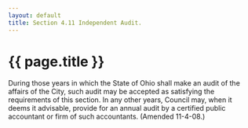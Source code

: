 ```yaml
---
layout: default 
title: Section 4.11 Independent Audit.
---
```


{{ page.title }}
================

During those years in which the State of Ohio shall make an audit of the
affairs of the City, such audit may be accepted as satisfying the
requirements of this section. In any other years, Council may, when it
deems it advisable, provide for an annual audit by a certified public
accountant or firm of such accountants. (Amended 11-4-08.)
